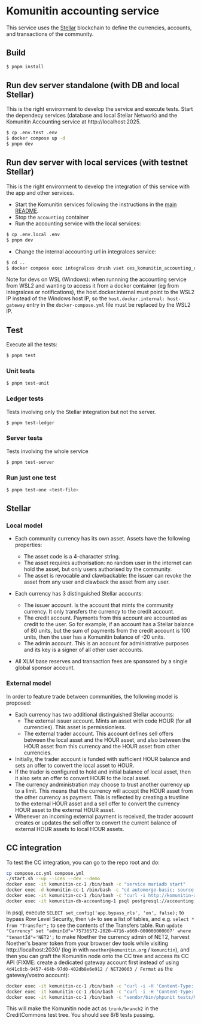 # Komunitin accounting service

This service uses the [Stellar](https://stellar.org) blockchain to define the currencies, accounts, and transactions of the community.

## Build
```bash
$ pnpm install
```

## Run dev server standalone (with DB and local Stellar)
This is the right environment to develop the service and execute tests. Start the dependecy services (database and local Stellar Network) and the Komunitin Accounting service at http://localhost:2025.
```bash
$ cp .env.test .env
$ docker compose up -d
$ pnpm dev
```

## Run dev server with local services (with testnet Stellar)
This is the right environment to develop the integration of this service with the app and other services. 
- Start the Komunitin services following the instructions in the [main README](../README.md).
- Stop the `accounting` container
- Run the accounting service with the local services:
```bash
$ cp .env.local .env
$ pnpm dev
```
- Change the internal accounting url in integralces service:
```bash
$ cd ..
$ docker compose exec integralces drush vset ces_komunitin_accounting_url_internal http://host.docker.internal:2025 
```

Note for devs on WSL (Windows): when runnning the accounting service from WSL2 and wanting to access it from a docker container (eg from integralces or notifications), the host.docker.internal must point to the WSL2 IP instead of the Windows host IP, so the `host.docker.internal: host-gateway` entry in the `docker-compose.yml` file must be replaced by the WSL2 IP.

## Test
Execute all the tests:
```bash
$ pnpm test
```
### Unit tests
```bash
$ pnpm test-unit
```

### Ledger tests
Tests involving only the Stellar integration but not the server.
```bash
$ pnpm test-ledger
```
### Server tests
Tests involving the whole service
```bash
$ pnpm test-server
```

### Run just one test
```bash
$ pnpm test-one <test-file>
```

## Stellar


### Local model
 - Each community currency has its own asset. Assets have the following properties:
   - The asset code is a 4-character string.
   - The asset requires authorisation: no random user in the internet can hold the asset, but only users authorised by the community.
   - The asset is revocable and clawbackable: the issuer can revoke the asset from any user and clawback the asset from any user.

 - Each currency has 3 distinguished Stellar accounts:
   - The issuer account. Is the account that mints the community currency. It only transfers the currency to the credit account.
   - The credit account. Payments from this account are accounted as credit to the user. So for example, if an account has a Stellar balance of 80 units, but the sum of payments from the credit account is 100 units, then the user has a Komunitin balance of -20 units.
   - The admin account. This is an account for administrative purposes and its key is a signer of all other user accounts.

- All XLM base reserves and transaction fees are sponsored by a single global sponsor account.

### External model
In order to feature trade between communities, the following model is proposed:
  - Each currency has two additional distinguished Stellar accounts:
    - The external issuer account. Mints an asset with code HOUR (for all currencies). This asset is permissionless.
    - The external trader account. This account defines sell offers between the local asset and the HOUR asset, and also between the HOUR asset from this currency and the HOUR asset from other currencies.
  - Initially, the trader account is funded with sufficient HOUR balance and sets an offer to convert the local asset to HOUR.
  - If the trader is configured to hold and initial balance of local asset, then it also sets an offer to convert HOUR to the local asset.
  - The currency andministration may choose to trust another currency up to a limit. This means that the currency will accept the HOUR asset from the other currency as payment. This is reflected by creating a trustline to the external HOUR asset and a sell offer to convert the currency HOUR asset to the external HOUR asset.
  - Whenever an incoming external payment is received, the trader account creates or updates the sell offer to convert the current balance of external HOUR assets to local HOUR assets.

## CC integration
To test the CC integration, you can go to the repo root and do:
```sh
cp compose.cc.yml compose.yml
./start.sh --up --ices --dev --demo
docker exec -it komunitin-cc-1 /bin/bash -c "service mariadb start"
docker exec -d komunitin-cc-1 /bin/bash -c "cd automerge-basic; source ~/.bashrc; npm start"
docker exec -it komunitin-cc-1 /bin/bash -c "curl -i http://komunitin-accounting-1:2025/"
docker exec -it komunitin-db-accounting-1 psql postgresql://accounting:accounting@localhost:5432/accounting
```

In psql, execute `SELECT set_config('app.bypass_rls', 'on', false);` to bypass Row Level Security, then `\d+` to see a list of tables, and e.g. `select * from "Transfer";` to see the contents of the Transfers table. Run `update "Currency" set "adminId"='75736572-2020-4716-a669-000000000007' where "tenantId"='NET2';` to make Noether the currency admin of NET2, harvest Noether's bearer token from your browser dev tools while visiting http://localhost:2030/ (log in with `noether@komunitin.org` / `komunitin`), and then you can graft the Komunitin node onto the CC tree and access its CC API (FIXME: create a dedicated gateway account first instead of using `4d41c0cb-9457-464b-97d0-402db8e6e912 / NET20003 / Fermat` as the gateway/vostro account):

```sh
docker exec -it komunitin-cc-1 /bin/bash -c "curl -i -H 'Content-Type: application/json' -H 'Authorization: Bearer eyJ0eXAiOiJKV1QiLCJhbGciOiJSUzI1NiJ9.eyJpZCI6ImUwM2Q2ZmQ5OTE4ZGU3NjUyOTcyODQ4YTViNDVlOWNlMjE4YzY0ZjMiLCJqdGkiOiJlMDNkNmZkOTkxOGRlNzY1Mjk3Mjg0OGE1YjQ1ZTljZTIxOGM2NGYzIiwiaXNzIjoiaHR0cDpcL1wvbG9jYWxob3N0OjIwMjlcLyIsImF1ZCI6ImtvbXVuaXRpbi1hcHAiLCJzdWIiOiI3IiwiZXhwIjoxNzQzNTAwNTIyLCJpYXQiOjE3NDM0OTY5MjIsInRva2VuX3R5cGUiOiJiZWFyZXIiLCJzY29wZSI6ImtvbXVuaXRpbl9zb2NpYWwga29tdW5pdGluX2FjY291bnRpbmcgZW1haWwgb2ZmbGluZV9hY2Nlc3Mgb3BlbmlkIHByb2ZpbGUifQ.RKahmd_Pc-8NVkwb6Xcio9uRQtCIhebWz97Mf0fKrv0BFuFSmK-AEGFsyGp7_HXJiDo8GBmWgI30-KX1XV4Mav73CX2T4clWp5tHJlx9360Jk-u92MzI7H7R1aEq809IGfRRXZF5r42SIGCTfpgzOK1n9Dyx88_9GTY_khWKsnUJjWXb8q1Z17djV3QqW9ardtnoq_qhAHZIfTHCm_HsDFKL8M5g4C8qhD6zDAr_j-1rYFcT4zKMeVakXh2blZFcj9USWwKhHu7A7kbnb21ddsirsX-dcCcgqJByfxmpy2niZk4B02CXgSWh6nTWOrh4CO1-MeuGHYfH-7KlDLikPg' -X POST -d'{\"data\":{\"attributes\":{\"ccNodeName\":\"trunk\",\"lastHash\":\"trunk\",\"vostroId\":\"4d41c0cb-9457-464b-97d0-402db8e6e912\"},\"relationships\":{\"vostro\":{\"data\":{\"type\":\"account\",\"id\":\"4d41c0cb-9457-464b-97d0-402db8e6e912\"}}}}}' http://komunitin-accounting-1:2025/NET2/creditCommonsNodes"
docker exec -it komunitin-cc-1 /bin/bash -c "curl -i -H 'Content-Type: application/json' -H 'cc-node: trunk' -H 'last-hash: trunk' http://komunitin-accounting-1:2025/NET2/cc/"
docker exec -it komunitin-cc-1 /bin/bash -c "vendor/bin/phpunit tests/MultiNodeTest.php"
```
This will make the Komunitin node act as `trunk/branch2` in the CreditCommons test tree. You should see 8/8 tests passing.

